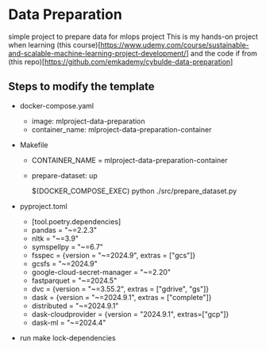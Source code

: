 # Data Preparation 
simple project to prepare data for mlops project
This is my hands-on project when learning (this course)[https://www.udemy.com/course/sustainable-and-scalable-machine-learning-project-development/] 
and the code if from (this repo)[https://github.com/emkademy/cybulde-data-preparation] 

## Steps to modify the template
- docker-compose.yaml
    - image: mlproject-data-preparation
    - container_name: mlproject-data-preparation-container
- Makefile
    - CONTAINER_NAME = mlproject-data-preparation-container
    - prepare-dataset: up
	    
        $(DOCKER_COMPOSE_EXEC) python ./src/prepare_dataset.py
- pyproject.toml
    - [tool.poetry.dependencies]
    - pandas = "~=2.2.3"
    -  nltk = "~=3.9"
    - symspellpy = "~=6.7"
    - fsspec = {version = "~=2024.9", extras = ["gcs"]}
    - gcsfs = "~=2024.9"
    - google-cloud-secret-manager = "~=2.20"
    - fastparquet = "~=2024.5"
    - dvc = {version = "~=3.55.2", extras = ["gdrive", "gs"]}
    - dask = {version = "~=2024.9.1", extras = ["complete"]}
    - distributed = "~=2024.9.1"
    - dask-cloudprovider = {version = "2024.9.1", extras=["gcp"]}
    - dask-ml = "~=2024.4"

- run make lock-dependencies

## 